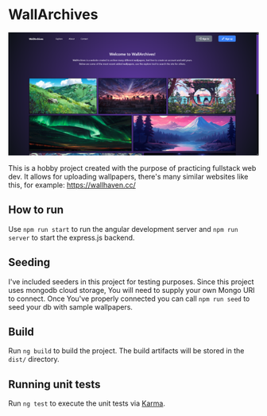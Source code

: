 # WallArchives

![Home page](./repo_images/home.png "Home")

This is a hobby project created with the purpose of practicing fullstack web dev. It allows for uploading wallpapers,
there's many similar websites like this, for example: https://wallhaven.cc/

## How to run

Use `npm run start` to run the angular development server and `npm run server` to start the express.js backend.

## Seeding

I've included seeders in this project for testing purposes. Since this project uses mongodb cloud storage,
You will need to supply your own Mongo URI to connect. Once You've properly connected you can call
`npm run seed` to seed your db with sample wallpapers.

## Build

Run `ng build` to build the project. The build artifacts will be stored in the `dist/` directory.

## Running unit tests

Run `ng test` to execute the unit tests via [Karma](https://karma-runner.github.io).
